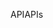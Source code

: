 <span data-ttu-id="80606-101">API</span><span class="sxs-lookup"><span data-stu-id="80606-101">APIs</span></span>